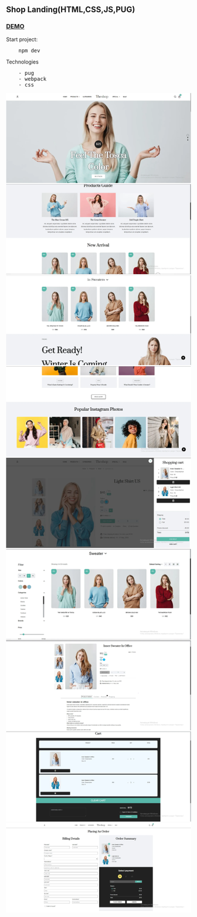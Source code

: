 ## Shop Landing(HTML,CSS,JS,PUG)
### [DEMO]('https://shop-js-pug-css.vercel.app/index.html')
Start project:
<pre>
    npm dev
</pre>

Technologies

<pre>
    - pug
    - webpack
    - css
</pre>

![image](./screenshots/main.webp)
![image](./screenshots/main_2.webp)
![image](./screenshots/main_3.webp)
![image](./screenshots/main_4.webp)
![image](./screenshots/cart-menu.webp)
![image](./screenshots/category.webp)
![image](./screenshots/single.webp)
![image](./screenshots/cart.webp)
![image](./screenshots/order.webp)
